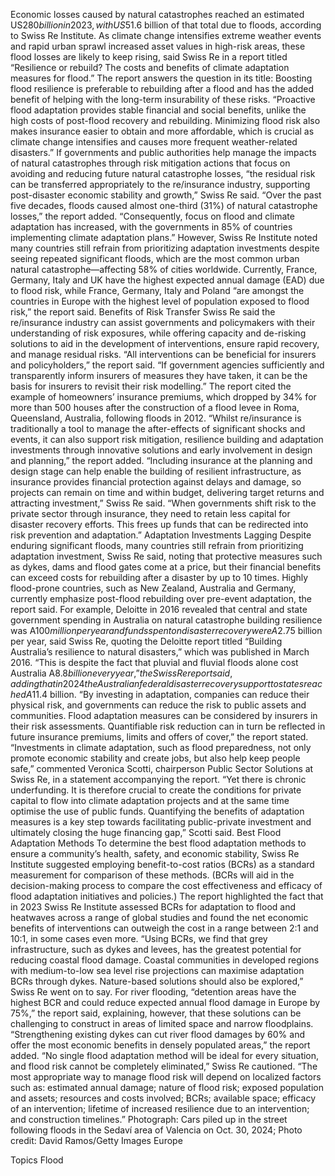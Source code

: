 Economic losses caused by natural catastrophes reached an estimated US$280 billion in 2023, with US$51.6 billion of that total due to floods, according to Swiss Re Institute.
As climate change intensifies extreme weather events and rapid urban sprawl increased asset values in high-risk areas, these flood losses are likely to keep rising, said Swiss Re in a report titled “Resilience or rebuild? The costs and benefits of climate adaptation measures for flood.”
The report answers the question in its title: Boosting flood resilience is preferable to rebuilding after a flood and has the added benefit of helping with the long-term insurability of these risks.
“Proactive flood adaptation provides stable financial and social benefits, unlike the high costs of post-flood recovery and rebuilding. Minimizing flood risk also makes insurance easier to obtain and more affordable, which is crucial as climate change intensifies and causes more frequent weather-related disasters.”
If governments and public authorities help manage the impacts of natural catastrophes through risk mitigation actions that focus on avoiding and reducing future natural catastrophe losses, “the residual risk can be transferred appropriately to the re/insurance industry, supporting post-disaster economic stability and growth,” Swiss Re said.
“Over the past five decades, floods caused almost one-third (31%) of natural catastrophe losses,” the report added. “Consequently, focus on flood and climate adaptation has increased, with the governments in 85% of countries implementing climate adaptation plans.”
However, Swiss Re Institute noted many countries still refrain from prioritizing adaptation investments despite seeing repeated significant floods, which are the most common urban natural catastrophe—affecting 58% of cities worldwide.
Currently, France, Germany, Italy and UK have the highest expected annual damage (EAD) due to flood risk, while France, Germany, Italy and Poland “are amongst the countries in Europe with the highest level of population exposed to flood risk,” the report said.
Benefits of Risk Transfer
Swiss Re said the re/insurance industry can assist governments and policymakers with their understanding of risk exposures, while offering capacity and de-risking solutions to aid in the development of interventions, ensure rapid recovery, and manage residual risks.
“All interventions can be beneficial for insurers and policyholders,” the report said. “If government agencies sufficiently and transparently inform insurers of measures they have taken, it can be the basis for insurers to revisit their risk modelling.”
The report cited the example of homeowners’ insurance premiums, which dropped by 34% for more than 500 houses after the construction of a flood levee in Roma, Queensland, Australia, following floods in 2012.
“Whilst re/insurance is traditionally a tool to manage the after-effects of significant shocks and events, it can also support risk mitigation, resilience building and adaptation investments through innovative solutions and early involvement in design and planning,” the report added.
“Including insurance at the planning and design stage can help enable the building of resilient infrastructure, as insurance provides financial protection against delays and damage, so projects can remain on time and within budget, delivering target returns and attracting investment,” Swiss Re said.
“When governments shift risk to the private sector through insurance, they need to retain less capital for disaster recovery efforts. This frees up funds that can be redirected into risk prevention and adaptation.”
Adaptation Investments Lagging
Despite enduring significant floods, many countries still refrain from prioritizing adaptation investment, Swiss Re said, noting that protective measures such as dykes, dams and flood gates come at a price, but their financial benefits can exceed costs for rebuilding after a disaster by up to 10 times.
Highly flood-prone countries, such as New Zealand, Australia and Germany, currently emphasize post-flood rebuilding over pre-event adaptation, the report said.
For example, Deloitte in 2016 revealed that central and state government spending in Australia on natural catastrophe building resilience was A$100 million per year and funds spent on disaster recovery were A$2.75 billion per year, said Swiss Re, quoting the Deloitte report titled “Building Australia’s resilience to natural disasters,” which was published in March 2016.
“This is despite the fact that pluvial and fluvial floods alone cost Australia A$8.8 billion every year,” the Swiss Re report said, adding that in 2024 the Australian federal disaster recovery support to states reached A$11.4 billion.
“By investing in adaptation, companies can reduce their physical risk, and governments can reduce the risk to public assets and communities. Flood adaptation measures can be considered by insurers in their risk assessments. Quantifiable risk reduction can in turn be reflected in future insurance premiums, limits and offers of cover,” the report stated.
“Investments in climate adaptation, such as flood preparedness, not only promote economic stability and create jobs, but also help keep people safe,” commented Veronica Scotti, chairperson Public Sector Solutions at Swiss Re, in a statement accompanying the report.
“Yet there is chronic underfunding. It is therefore crucial to create the conditions for private capital to flow into climate adaptation projects and at the same time optimise the use of public funds. Quantifying the benefits of adaptation measures is a key step towards facilitating public-private investment and ultimately closing the huge financing gap,” Scotti said.
Best Flood Adaptation Methods
To determine the best flood adaptation methods to ensure a community’s health, safety, and economic stability, Swiss Re Institute suggested employing benefit-to-cost ratios (BCRs) as a standard measurement for comparison of these methods. (BCRs will aid in the decision-making process to compare the cost effectiveness and efficacy of flood adaptation initiatives and policies.)
The report highlighted the fact that in 2023 Swiss Re Institute assessed BCRs for adaptation to flood and heatwaves across a range of global studies and found the net economic benefits of interventions can outweigh the cost in a range between 2:1 and 10:1, in some cases even more.
“Using BCRs, we find that grey infrastructure, such as dykes and levees, has the greatest potential for reducing coastal flood damage. Coastal communities in developed regions with medium-to-low sea level rise projections can maximise adaptation BCRs through dykes. Nature-based solutions should also be explored,” Swiss Re went on to say.
For river flooding, “detention areas have the highest BCR and could reduce expected annual flood damage in Europe by 75%,” the report said, explaining, however, that these solutions can be challenging to construct in areas of limited space and narrow floodplains.
“Strengthening existing dykes can cut river flood damages by 60% and offer the most economic benefits in densely populated areas,” the report added.
“No single flood adaptation method will be ideal for every situation, and flood risk cannot be completely eliminated,” Swiss Re cautioned. “The most appropriate way to manage flood risk will depend on localized factors such as: estimated annual damage; nature of flood risk; exposed population and assets; resources and costs involved; BCRs; available space; efficacy of an intervention; lifetime of increased resilience due to an intervention; and construction timelines.”
Photograph: Cars piled up in the street following floods in the Sedaví area of Valencia on Oct. 30, 2024; Photo credit: David Ramos/Getty Images Europe

Topics
Flood
